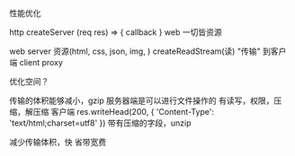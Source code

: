 性能优化

http createServer (req res) => { callback }
web 一切皆资源


web server 资源(html, css, json, img, ) createReadStream(读)
"传输" 到客户端 client proxy 

优化空间？ 

传输的体积能够减小，gzip
服务器端是可以进行文件操作的  有读写，权限，压缩，解压缩
客户端 
res.writeHead(200, {
    'Content-Type': 'text/html;charset=utf8'
})
带有压缩的字段，unzip

减少传输体积，快  省带宽费